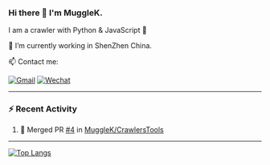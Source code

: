 ### Hi there 👋 I'm MuggleK. 

I am a crawler with Python & JavaScript :raised_hands: 

🔭 I’m currently working in ShenZhen China.

📫 Contact me:

[![Gmail](https://img.shields.io/badge/Gmail-D14836?style=for-the-badge&logo=gmail&logoColor=white)](mailto:sml2h3@gmail.com)
[![Wechat](https://img.shields.io/badge/WeChat-07C160?style=for-the-badge&logo=wechat&logoColor=white)](mailto:sml2h3@gmail.com)

---

### :zap: Recent Activity

<!--START_SECTION:activity-->
1. 🎉 Merged PR [#4](https://github.com/MuggleK/CrawlersTools/pull/4) in [MuggleK/CrawlersTools](https://github.com/MuggleK/CrawlersTools)
<!--END_SECTION:activity-->

---
[![Top Langs](https://github-readme-stats.vercel.app/api/top-langs/?username=MuggleK&layout=compact)](https://github.com/anuraghazra/github-readme-stats)
